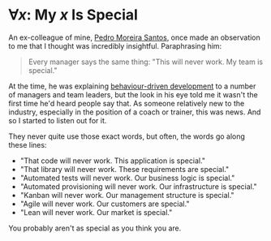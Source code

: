 # $∀x :$ My $x$ Is Special

An ex-colleague of mine, [Pedro Moreira Santos][@pedromsantos], once made an observation to me that I thought was incredibly insightful. Paraphrasing him:

> Every manager says the same thing: "This will never work. My team is special."

At the time, he was explaining [behaviour-driven development][Behavior-driven development] to a number of managers and team leaders, but the look in his eye told me it wasn't the first time he'd heard people say that. As someone relatively new to the industry, especially in the position of a coach or trainer, this was news. And so I started to listen out for it.

They never quite use those exact words, but often, the words go along these lines:

  * "That code will never work. This application is special."
  * "That library will never work. These requirements are special."
  * "Automated tests will never work. Our business logic is special."
  * "Automated provisioning will never work. Our infrastructure is special."
  * "Kanban will never work. Our management structure is special."
  * "Agile will never work. Our customers are special."
  * "Lean will never work. Our market is special."

You probably aren't as special as you think you are.

[@pedromsantos]: https://twitter.com/pedromsantos
[Behavior-driven development]: https://en.wikipedia.org/wiki/Behavior-driven_development

<script type="text/x-mathjax-config">
MathJax.Hub.Config({
    asciimath2jax: {delimiters: [['$','$']]}
});
</script>
